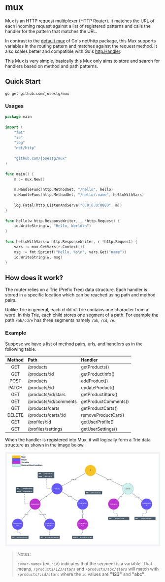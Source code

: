 # mux

Mux is an HTTP request multiplexer (HTTP Router). 
It matches the URL of each incoming request against a list of registered 
patterns and calls the handler for the pattern that matches the URL.

In contrast to the [default mux](https://pkg.go.dev/net/http#ServeMux) of Go's net/http package, 
this Mux supports variables in the routing pattern and matches against 
the request method. It also scales better and compatible with Go's [http.Handler](https://pkg.go.dev/net/http#Handler).

This Mux is very simple, basically this Mux only aims to store and search 
for handlers based on method and path patterns.

## Quick Start

```shell
go get github.com/josestg/mux
```

### Usages

```go
package main

import (
	"fmt"
	"io"
	"log"
	"net/http"

	"github.com/josestg/mux"
)

func main() {
	m := mux.New()

	m.HandleFunc(http.MethodGet, "/hello", hello)
	m.HandleFunc(http.MethodGet, "/hello/:name", helloWithVars)

	log.Fatal(http.ListenAndServe("0.0.0.0:8080", m))
}

func hello(w http.ResponseWriter, _ *http.Request) {
	io.WriteString(w, "Hello, World\n")
}

func helloWithVars(w http.ResponseWriter, r *http.Request) {
	vars := mux.GetVars(r.Context())
	msg := fmt.Sprintf("Hello, %s\n", vars.Get("name"))
	io.WriteString(w, msg)
}
```


## How does it work?

The router relies on a Trie (Prefix Tree) data structure. Each handler is stored in a specific location which can be 
reached using path and method pairs. 

Unlike Trie in general, each child of Trie contains one character from a word. 
In this Trie, each child stores one segment of a path. 
For example the path `/ab/cd/e` has three segments namely `/ab`, `/cd`, `/e`.

### Example
Suppose we have a list of method pairs, urls, and handlers as in the following
table.

| Method  | Path                    | Handler              |
|:-------:|:------------------------|:---------------------|
 |   GET   | 	/products              | 	getProducts()       |
|  GET	   | /products/:id           | 	getProductInfo()    |
|  POST	  | /products	              | addProduct()         |
| PATCH	  | /products/:id	          | updateProduct()      |
|  GET	   | /products/:id/stars	    | getProductStars()    |
|  GET	   | /products/:id/comments	 | getProductComments() |
|  GET	   | /products/carts	        | getProductCarts()    |
| DELETE	 | /products/carts/:id     | 	removeProductCart() |
|  GET	   | /profiles/:id	          | getUserProfile()     |
|  GET	   | /profiles/settings      | 	getUserSettings()   |

When the handler is registered into Mux, it will logically form a Trie data
structure as shown in the image below.

![trie](./assets/trie.png)

> Notes:
> 
> `:<var-name>` (ex. `:id`) indicates that the segment is a variable. 
> That means, `/products/123/stars` and `/products/abc/stars` will match with 
> `/products/:id/stars` where the `id` values are __"123"__ and __"abc"__.